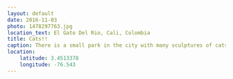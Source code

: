 ```yaml
---
layout: default
date: 2016-11-03
photo: 1478297763.jpg
location_text: El Gato Del Rio, Cali, Colombia
title: Cats!!
caption: There is a small park in the city with many sculptures of cats and information about them. Did you know that the Holy Bible does not  talk about any cat at all?
location:
    latitude: 3.4513378
    longitude: -76.543
---
```

